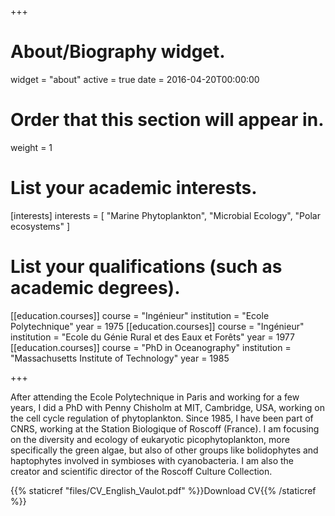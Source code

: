 +++
# About/Biography widget.
widget = "about"
active = true
date = 2016-04-20T00:00:00

# Order that this section will appear in.
weight = 1

# List your academic interests.
[interests]
  interests = [
    "Marine Phytoplankton",
    "Microbial Ecology",
    "Polar ecosystems"
  ]

# List your qualifications (such as academic degrees).
[[education.courses]]
  course = "Ingénieur"
  institution = "Ecole Polytechnique"
  year = 1975
[[education.courses]]
  course = "Ingénieur"
  institution = "Ecole du Génie Rural et des Eaux et Forêts"
  year = 1977
[[education.courses]]
  course = "PhD in Oceanography"
  institution = "Massachusetts Institute of Technology"
  year = 1985
 
+++

After attending the Ecole Polytechnique in Paris and working for a few years, I did a PhD with Penny Chisholm at MIT, Cambridge, USA, working on the cell cycle regulation of phytoplankton.  Since 1985, I have been part of CNRS, working at the Station Biologique of Roscoff (France). I am focusing on the diversity and ecology of eukaryotic picophytoplankton, more specifically the green algae, but also of other groups like bolidophytes and haptophytes involved in symbioses with cyanobacteria.  I am also the creator and scientific director of the Roscoff Culture Collection.

{{% staticref "files/CV_English_Vaulot.pdf" %}}Download  CV{{% /staticref %}}

